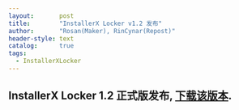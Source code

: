 ```yaml
---
layout:       post
title:        "InstallerX Locker v1.2 发布"
author:       "Rosan(Maker), RinCynar(Repost)"
header-style: text
catalog:      true
tags:
  - InstallerXLocker
---
```

## InstallerX Locker 1.2 正式版发布, [下载该版本](/file/InstallerX_Locker-stable-v1.2.apk).